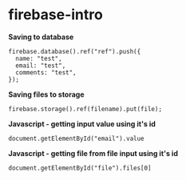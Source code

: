 # firebase-intro



**Saving to database**

```
firebase.database().ref("ref").push({
  name: "test",
  email: "test",
  comments: "test",
});
```


**Saving files to storage**
```
firebase.storage().ref(filename).put(file);
```

**Javascript - getting input value using it's id**
```
document.getElementById("email").value
```

**Javascript - getting file from file input using it's id**
```
document.getElementById("file").files[0]
```
